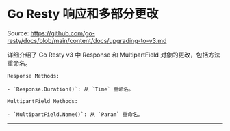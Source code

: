 # Go Resty 响应和多部分更改

Source: https://github.com/go-resty/docs/blob/main/content/docs/upgrading-to-v3.md

详细介绍了 Go Resty v3 中 Response 和 MultipartField 对象的更改，包括方法重命名。

```APIDOC
Response Methods:

- `Response.Duration()`: 从 `Time` 重命名。

MultipartField Methods:

- `MultipartField.Name()`: 从 `Param` 重命名。
```

--------------------------------
